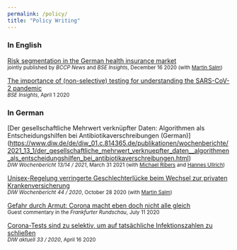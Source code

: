 ```yaml
---
permalink: /policy/
title: "Policy Writing"
---
```


### In English

[Risk segmentation in the German health insurance market](https://www.bccp-berlin.de/news/news-detailview/risk-segmentation-in-the-german-health-insurance-market) <br/>
<small>jointly published by *BCCP News* and *BSE Insights*, December 16 2020 (with [Martin Salm])
</small>  

[The importance of (non-selective) testing for understanding the SARS-CoV-2 pandemic](https://berlin-econ.de/bse-sars-cov-2/huang-importance-testing) <br/>
<small>*BSE Insights*, April 1 2020</small> 


### In German

[Der gesellschaftliche Mehrwert verknüpfter Daten: Algorithmen als Entscheidungshilfen bei Antibiotikaverschreibungen (German)]
(https://www.diw.de/de/diw_01.c.814365.de/publikationen/wochenberichte/2021_13_1/der_gesellschaftliche_mehrwert_verknuepfter_daten__algorithmen_als_entscheidungshilfen_bei_antibiotikaverschreibungen.html) <br/>
<small>*DIW Wochenbericht 13/14 / 2021*, March 31 2021 (with [Michael Ribers] and [Hannes Ullrich])
</small>

[Unisex-Regelung verringerte Geschlechterl&uuml;cke beim Wechsel zur privaten Krankenversicherung](https://www.diw.de/de/diw_01.c.801464.de/publikationen/wochenberichte/2020_44_1/unisex-regelung_verringerte_geschlechterluecke_beim_wechsel_zur_privaten_krankenversicherung.html) <br/>
<small>*DIW Wochenbericht 44 / 2020*, October 28 2020 (with [Martin Salm])
</small>

[Gefahr durch Armut: Corona macht eben doch nicht alle gleich](https://www.fr.de/meinung/gefahr-durch-armut-corona-macht-eben-doch-nicht-alle-gleich-13829007.html) <br/>
<small>Guest commentary in the *Frankfurter Rundschau*, July 11 2020 </small>

[Corona-Tests sind zu selektiv, um auf tats&auml;chliche Infektionszahlen zu schlie&szlig;en](https://www.diw.de/de/diw_01.c.760925.de/publikationen/diw_aktuell/2020_0033/corona-tests_sind_zu_selektiv__um_auf_tatsaechliche_infektionszahlen_zu_schliessen.html) <br/>
<small>*DIW aktuell 33 / 2020*, April 16 2020 </small>


[Martin Salm]: <https://www.tilburguniversity.edu/staff/m-salm>
[Hannes Ullrich]: <https://hannesullrich.com/>
[Michael Ribers]: <https://www.economics.ku.dk/staff/vip/?pure=en/persons/246289>
